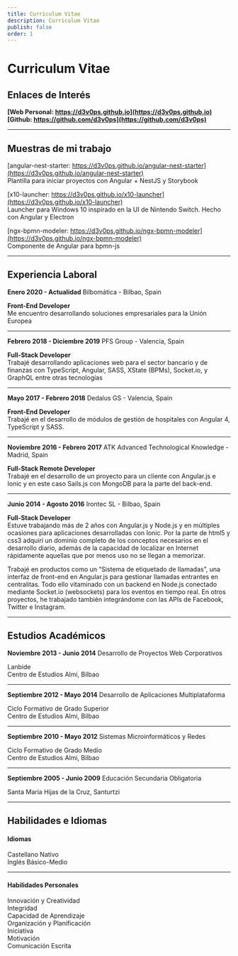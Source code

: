 ```yaml
---
title: Curriculum Vitae
description: Curriculum Vitae
publish: false
order: 1
---
```


# Curriculum Vitae

## Enlaces de Interés	

**[Web Personal: https://d3v0ps.github.io](https://d3v0ps.github.io)**   
**[Github: https://github.com/d3v0ps](https://github.com/d3v0ps)**

---

## Muestras de mi trabajo

[angular-nest-starter: https://d3v0ps.github.io/angular-nest-starter](https://d3v0ps.github.io/angular-nest-starter)  
Plantilla para iniciar proyectos con Angular + NestJS y Storybook  

[x10-launcher: https://d3v0ps.github.io/x10-launcher](https://d3v0ps.github.io/x10-launcher)  
Launcher para Windows 10 inspirado en la UI de Nintendo Switch. Hecho con Angular y Electron

[ngx-bpmn-modeler: https://d3v0ps.github.io/ngx-bpmn-modeler](https://d3v0ps.github.io/ngx-bpmn-modeler)  
Componente de Angular para bpmn-js  

---

## Experiencia Laboral

**Enero 2020 - Actualidad**             Bilbomática - Bilbao, Spain

**Front-End Developer**  
Me encuentro desarrollando soluciones empresariales para la Unión Europea

--- 

**Febrero 2018 - Diciembre 2019** 			PFS Group - Valencia, Spain

**Full-Stack Developer**  
Trabajé desarrollando aplicaciones web para el sector bancario y de finanzas con TypeScript, Angular, SASS, XState (BPMs), Socket.io, y GraphQL entre otras tecnologías

---

**Mayo 2017 - Febrero 2018** 			Dedalus GS - Valencia, Spain

**Front-End Developer**  
Trabajé en el desarrollo de módulos de gestión de hospitales con Angular 4, TypeScript y SASS.

---

**Noviembre 2016 - Febrero 2017** 			ATK Advanced Technological Knowledge - Madrid, Spain

**Full-Stack Remote Developer**  
Trabajé en el desarrollo de un proyecto para un cliente con Angular.js e Ionic y en este caso Sails.js con MongoDB para la parte del back-end.

---

**Junio 2014 - Agosto 2016**		Irontec SL - Bilbao, Spain	

**Full-Stack Developer**  
Estuve trabajando más de 2 años con Angular.js y Node.js y en múltiples ocasiones para aplicaciones desarrolladas con Ionic. Por la parte de html5 y css3 adquirí un dominio completo de los conceptos necesarios en el desarrollo diario, además de la capacidad de localizar en Internet rápidamente aquellas que por menos uso no se llegan a memorizar. 
 
Trabajé en productos como un “Sistema de etiquetado de llamadas”, una interfaz de front-end en Angular.js para gestionar llamadas entrantes en centralitas. Todo ello vitaminado con un backend en Node.js conectado mediante Socket.io (websockets) para los eventos en tiempo real. En otros proyectos, he trabajado también integrándome con las APIs de Facebook, Twitter e Instagram. 

---

## Estudios Académicos

**Noviembre 2013 - Junio 2014**		Desarrollo de Proyectos Web Corporativos 

Lanbide  
Centro de Estudios Almi, Bilbao

---

**Septiembre 2012 - Mayo 2014**		Desarrollo de Aplicaciones Multiplataforma 
					
Ciclo Formativo de Grado Superior  
Centro de Estudios Almi, Bilbao

---

**Septiembre 2010 - Mayo 2012**		Sistemas Microinformáticos y Redes

Ciclo Formativo de Grado Medio  
Centro de Estudios Almi, Bilbao

---

**Septiembre 2005 - Junio 2009**		Educación Secundaria Obligatoria

Santa María Hijas de la Cruz, Santurtzi

---

## Habilidades e Idiomas

#### Idiomas

Castellano		Nativo  
Inglés			Básico-Medio

---

#### Habilidades Personales

Innovación y Creatividad  
Integridad  
Capacidad de Aprendizaje  
Organización y Planificación  
Iniciativa  
Motivación  
Comunicación Escrita

